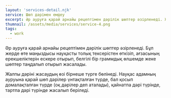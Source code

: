 ```yaml
---
layout: 'services-detail.njk'
service: Шөп дәрімен емдеу
excerpt: Әр ауруға қарай арнайы рецептімен дәрілік шөптер әзірленеді. Жалпы дәріні жасаудың өзі бірнеше...
thumnail: /assets/media/services/service-4.png
tags: 
  - work
---
```

Әр ауруға қарай арнайы рецептімен дәрілік шөптер әзірленеді. Бұл жерде өте маңыздысы науқасты толық тексерістен өткізіп, ағзасының ерекшеліктерін ескере отырып, белгілі бір граммдық өлшемде жеке шөптер таңдалып отырып жасалады.

Жалпы дәріні жасаудың өзі бірнеше түрге бөлінеді. Науқас адамның ауруына қарай шөп дәрілер үнтақталған түрде, бал қосып домалақталған түрде (оқ дәрілер деп аталады), қайнатпа дәрі түрінде, тартпа дәрі түрінде жасалып беріледі.
